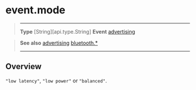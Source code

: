 # event.mode

> --------------------- ------------------------------------------------------------------------------------------
> __Type__              [String][api.type.String]
> __Event__             [advertising](/plugin/bluetooth/event/advertising/index.md)


> __See also__          [advertising](/plugin/bluetooth/event/advertising/index.md)
>						[bluetooth.*](/plugin/bluetooth.md)
> --------------------- ------------------------------------------------------------------------------------------

## Overview

`"low latency"`, `"low power"` or `"balanced"`.